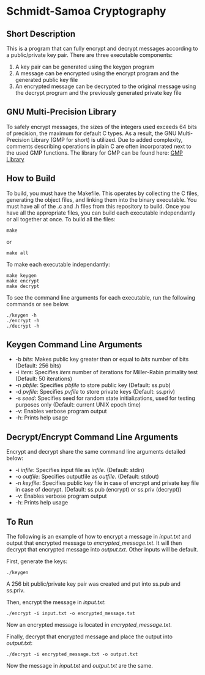 # Schmidt-Samoa Cryptography
## Short Description
This is a program that can fully encrypt and decrypt messages according to a public/private key pair. 
There are three executable components:
1. A key pair can be generated using the keygen program
2. A message can be encrypted using the encrypt program and the generated public key file
3. An encrypted message can be decrypted to the original message using the decrypt program and the previously generated private key file

## GNU Multi-Precision Library
To safely encrypt messages, the sizes of the integers used exceeds 64 bits of precision, the maximum for default C types. 
As a result, the GNU Multi-Precision Library (GMP for short) is utilized. Due to added complexity, comments describing operations in plain C are often incorporated next to the used GMP functions. The library for GMP can be found here:
[GMP Library](https://gmplib.org/manual/)

## How to Build
To build, you must have the Makefile. This operates by collecting the C files, generating the object files, and linking them into the binary executable. You must have all of the .c and .h files from this repository to build. Once you have all the appropriate files, you can build each executable independantly or all together at once. To build all the files:
```
make
```
or 
```
make all
```
To make each executable independantly:
```
make keygen
make encrypt
make decrypt
```
To see the command line arguments for each executable, run the following commands or see below.
```
./keygen -h
./encrypt -h
./decrypt -h 
```

## Keygen Command Line Arguments
- -b *bits*: Makes public key greater than or equal to *bits* number of bits (Default: 256 bits)
- -i *iters*: Specifies *iters* number of iterations for Miller-Rabin primality test (Default: 50 iterations)
- -n *pbfile*: Specifies *pbfile* to store public key (Default: ss.pub)
- -d *pvfile*: Specifies *pvfile* to store private keys (Default: ss.priv)
- -s *seed*: Specifies seed for random state initializations, used for testing purposes only (Default: current UNIX epoch time)
- -v: Enables verbose program output
- -h: Prints help usage

## Decrypt/Encrypt Command Line Arguments
Encrypt and decrypt share the same command line arguments detailed below:
- -i *infile*: Specifies input file as *infile*. (Default: stdin)
- -o *outfile*: Specifies outputfile as *outfile*. (Default: stdout)
- -n *keyfile*: Specifies public key file in case of encrypt and private key file in case of decrypt. (Default: ss.pub (encrypt) or ss.priv (decrypt))
- -v: Enables verbose program output
- -h: Prints help usage

## To Run
The following is an example of how to encrypt a message in *input.txt* and output that encrypted message to *encrypted_message.txt*. It will then decrypt that encrypted message into *output.txt*. Other inputs will be default.

First, generate the keys:
```
./keygen
```
A 256 bit public/private key pair was created and put into ss.pub and ss.priv.

Then, encrypt the message in *input.txt*:
```
./encrypt -i input.txt -o encrypted_message.txt
```
Now an encrypted message is located in *encrypted_message.txt*.

Finally, decrypt that encrypted message and place the output into *output.txt*:
```
./decrypt -i encrypted_message.txt -o output.txt
```
Now the message in *input.txt* and *output.txt* are the same. 
